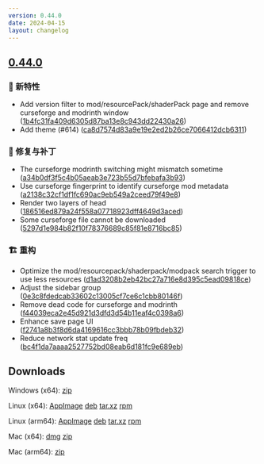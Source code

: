 ```yaml
---
version: 0.44.0
date: 2024-04-15
layout: changelog
---
```

## [0.44.0](#0.44.0)
### 🚀 新特性

- Add version filter to mod/resourcePack/shaderPack page and remove curseforge and modrinth window ([1b4fc31fa409d6305d87ba13e8c943dd22430a26](https://github.com/Voxelum/x-minecraft-launcher/commit/1b4fc31fa409d6305d87ba13e8c943dd22430a26))
- Add theme (#614) ([ca8d7574d83a9e19e2ed2b26ce7066412dcb6311](https://github.com/Voxelum/x-minecraft-launcher/commit/ca8d7574d83a9e19e2ed2b26ce7066412dcb6311))
### 🐛 修复与补丁

- The curseforge modrinth switching might mismatch sometime ([a34b0df3f5c4b05aeab3e723b55d7bfebafa3b93](https://github.com/Voxelum/x-minecraft-launcher/commit/a34b0df3f5c4b05aeab3e723b55d7bfebafa3b93))
- Use curseforge fingerprint to identify curseforge mod metadata ([a2138c32cf1df1fc690ac9eb549a2ceed79f49e8](https://github.com/Voxelum/x-minecraft-launcher/commit/a2138c32cf1df1fc690ac9eb549a2ceed79f49e8))
- Render two layers of head ([186516ed879a24f558a07718923dff4649d3aced](https://github.com/Voxelum/x-minecraft-launcher/commit/186516ed879a24f558a07718923dff4649d3aced))
- Some curseforge file cannot be downloaded ([5297d1e984b82f10f78376689c85f81e8716bc85](https://github.com/Voxelum/x-minecraft-launcher/commit/5297d1e984b82f10f78376689c85f81e8716bc85))
### 🏗️ 重构

- Optimize the mod/resourcepack/shaderpack/modpack search trigger to use less resources ([d1ad3208b2eb42bc27a716e8d395c5ead09818ce](https://github.com/Voxelum/x-minecraft-launcher/commit/d1ad3208b2eb42bc27a716e8d395c5ead09818ce))
- Adjust the sidebar group ([0e3c8fdedcab33602c13005cf7ce6c1cbb80146f](https://github.com/Voxelum/x-minecraft-launcher/commit/0e3c8fdedcab33602c13005cf7ce6c1cbb80146f))
- Remove dead code for curseforge and modrinth ([f44039eca2e45d921d3dfd3d54b11eaf4c0398a6](https://github.com/Voxelum/x-minecraft-launcher/commit/f44039eca2e45d921d3dfd3d54b11eaf4c0398a6))
- Enhance save page UI ([f2741a8b3f8d6da4169616cc3bbb78b09fbdeb32](https://github.com/Voxelum/x-minecraft-launcher/commit/f2741a8b3f8d6da4169616cc3bbb78b09fbdeb32))
- Reduce network stat update freq ([bc4f1da7aaaa2527752bd08eab6d181fc9e689eb](https://github.com/Voxelum/x-minecraft-launcher/commit/bc4f1da7aaaa2527752bd08eab6d181fc9e689eb))
## Downloads

Windows (x64): [zip](https://github.com/Voxelum/x-minecraft-launcher/releases/download/v0.44.0/xmcl-0.44.0-win32-x64.zip)

Linux (x64): [AppImage](https://github.com/Voxelum/x-minecraft-launcher/releases/download/v0.44.0/xmcl-0.44.0-x86_64.AppImage) [deb](https://github.com/Voxelum/x-minecraft-launcher/releases/download/v0.44.0/xmcl-0.44.0-amd64.deb) [tar.xz](https://github.com/Voxelum/x-minecraft-launcher/releases/download/v0.44.0/xmcl-0.44.0-x64.tar.xz) [rpm](https://github.com/Voxelum/x-minecraft-launcher/releases/download/v0.44.0/xmcl-0.44.0-x86_64.rpm)

Linux (arm64): [AppImage](https://github.com/Voxelum/x-minecraft-launcher/releases/download/v0.44.0/xmcl-0.44.0-arm64.AppImage) [deb](https://github.com/Voxelum/x-minecraft-launcher/releases/download/v0.44.0/xmcl-0.44.0-arm64.deb) [tar.xz](https://github.com/Voxelum/x-minecraft-launcher/releases/download/v0.44.0/xmcl-0.44.0-arm64.tar.xz) [rpm](https://github.com/Voxelum/x-minecraft-launcher/releases/download/v0.44.0/xmcl-0.44.0-aarch64.rpm)

Mac (x64): [dmg](https://github.com/Voxelum/x-minecraft-launcher/releases/download/v0.44.0/xmcl-0.44.0.dmg) [zip](https://github.com/Voxelum/x-minecraft-launcher/releases/download/v0.44.0/xmcl-0.44.0-darwin-x64.zip)

Mac (arm64): [zip](https://github.com/Voxelum/x-minecraft-launcher/releases/download/v0.44.0/xmcl-0.44.0-darwin-arm64.zip)

